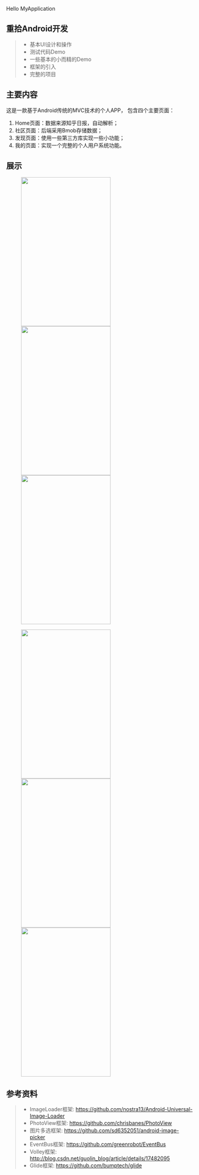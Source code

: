 Hello MyApplication

## 重拾Android开发
> * 基本UI设计和操作
> * 测试代码Demo
> * 一些基本的小而精的Demo
> * 框架的引入
> * 完整的项目


## 主要内容

这是一款基于Android传统的MVC技术的个人APP， 包含四个主要页面：

1. Home页面：数据来源知乎日报，自动解析；
2. 社区页面：后端采用Bmob存储数据；
3. 发现页面：使用一些第三方库实现一些小功能；
4. 我的页面：实现一个完整的个人用户系统功能。


## 展示

<figure class="third">
    <img src="https://o8zyn0sct.qnssl.com/app_login.png" height="400" width="240">
    <img src="https://o8zyn0sct.qnssl.com/app_home.png" height="400" width="240">
    <img src="https://o8zyn0sct.qnssl.com/app_com.png" height="400" width="240">
</figure>

<figure class="third">
    <img src="https://o8zyn0sct.qnssl.com/app_find.png" height="400" width="240">
    <img src="https://o8zyn0sct.qnssl.com/app_me.png" height="400" width="240">
    <img src="https://o8zyn0sct.qnssl.com/app_register.png" height="400" width="240">
</figure>


## 参考资料

> * ImageLoader框架: https://github.com/nostra13/Android-Universal-Image-Loader
> * PhotoView框架: https://github.com/chrisbanes/PhotoView
> * 图片多选框架: https://github.com/sd6352051/android-image-picker
> * EventBus框架: https://github.com/greenrobot/EventBus
> * Volley框架: http://blog.csdn.net/guolin_blog/article/details/17482095
> * Glide框架: https://github.com/bumptech/glide


